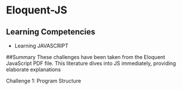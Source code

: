 Eloquent-JS
===========
## Learning Competencies
* Learning JAVASCRIPT


##Summary
These challenges have been taken from the Eloquent JavaScript PDF file. This literature dives into JS immediately, providing elaborate explanations 

Challenge 1: Program Structure